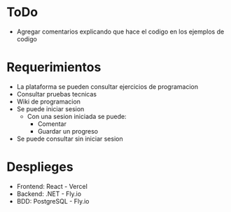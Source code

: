 # ToDo

- Agregar comentarios explicando que hace el codigo en los ejemplos de codigo

# Requerimientos

- La plataforma se pueden consultar ejercicios de programacion
- Consultar pruebas tecnicas
- Wiki de programacion
- Se puede iniciar sesion
  - Con una sesion iniciada se puede:
    - Comentar
    - Guardar un progreso
- Se puede consultar sin iniciar sesion

# Desplieges

- Frontend: React - Vercel
- Backend: .NET - Fly.io
- BDD: PostgreSQL - Fly.io
